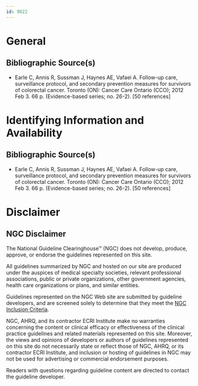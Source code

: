 ```yaml
---
id: 9822
---
```


# General

## Bibliographic Source(s)

- Earle C, Annis R, Sussman J, Haynes AE, Vafaei A. Follow-up care, surveillance protocol, and secondary prevention measures for survivors of colorectal cancer. Toronto (ON): Cancer Care Ontario (CCO); 2012 Feb 3. 66 p. (Evidence-based series; no. 26-2). [50 references]

# Identifying Information and Availability

## Bibliographic Source(s)

- Earle C, Annis R, Sussman J, Haynes AE, Vafaei A. Follow-up care, surveillance protocol, and secondary prevention measures for survivors of colorectal cancer. Toronto (ON): Cancer Care Ontario (CCO); 2012 Feb 3. 66 p. (Evidence-based series; no. 26-2). [50 references]

# Disclaimer

## NGC Disclaimer

The National Guideline Clearinghouse™ (NGC) does not develop, produce, approve, or endorse the guidelines represented on this site.

All guidelines summarized by NGC and hosted on our site are produced under the auspices of medical specialty societies, relevant professional associations, public or private organizations, other government agencies, health care organizations or plans, and similar entities.

Guidelines represented on the NGC Web site are submitted by guideline developers, and are screened solely to determine that they meet the [NGC Inclusion Criteria](/help-and-about/summaries/inclusion-criteria).

NGC, AHRQ, and its contractor ECRI Institute make no warranties concerning the content or clinical efficacy or effectiveness of the clinical practice guidelines and related materials represented on this site. Moreover, the views and opinions of developers or authors of guidelines represented on this site do not necessarily state or reflect those of NGC, AHRQ, or its contractor ECRI Institute, and inclusion or hosting of guidelines in NGC may not be used for advertising or commercial endorsement purposes.

Readers with questions regarding guideline content are directed to contact the guideline developer.

